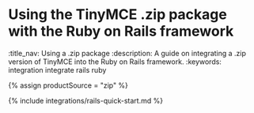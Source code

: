 # Using the TinyMCE .zip package with the Ruby on Rails framework
:title_nav: Using a .zip package
:description: A guide on integrating a .zip version of TinyMCE into the Ruby on Rails framework.
:keywords: integration integrate rails ruby

{% assign productSource = "zip" %}

{% include integrations/rails-quick-start.md %}

